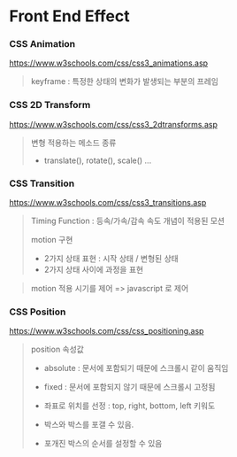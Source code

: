 # Front End Effect

### CSS Animation

https://www.w3schools.com/css/css3_animations.asp

> keyframe : 특정한 상태의 변화가 발생되는 부분의 프레임

### CSS 2D Transform

https://www.w3schools.com/css/css3_2dtransforms.asp

> 변형 적용하는 메소드 종류
>
> - translate(), rotate(), scale() ...

### CSS Transition

https://www.w3schools.com/css/css3_transitions.asp

> Timing Function : 등속/가속/감속 속도 개념이 적용된 모션
>
> motion 구현
>
> - 2가지 상태 표현 : 시작 상태 / 변형된 상태
> - 2가지 상태 사이에 과정을 표현

> motion 적용 시기를 제어 => javascript 로 제어

### CSS Position

https://www.w3schools.com/css/css_positioning.asp

> position 속성값
>
> - absolute : 문서에 포함되기 때문에 스크롤시 같이 움직임
> - fixed : 문서에 포함되지 않기 때문에 스크롤시 고정됨
>
> - 좌표로 위치를 선정 : top, right, bottom, left 키워도
> - 박스와 박스를 포갤 수 있음.
> - 포개진 박스의 순서를 설정할 수 있음
